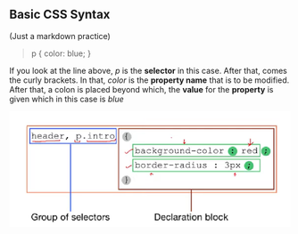 ## **Basic CSS Syntax**
(Just a markdown practice)
> p { color: blue; }

If you look at the  line above, *p* is the **selector** in this case. After that, comes the curly brackets. In that, *color* is the **property name** that is to be modified. After that, a colon is placed beyond which, the **value** for the **property** is given which in this case is *blue*

![picture 1](images/0360d0188d3e5c6902082359d73176b737df498a04b472b5ffe56345c05559ac.png)  
